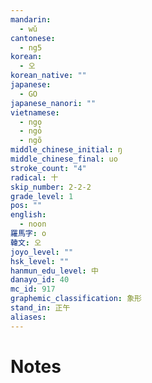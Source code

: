 ```yaml
---
mandarin:
  - wǔ
cantonese:
  - ng5
korean:
  - 오
korean_native: ""
japanese:
  - GO
japanese_nanori: ""
vietnamese:
  - ngọ
  - ngỏ
  - ngõ
middle_chinese_initial: ŋ
middle_chinese_final: uo
stroke_count: "4"
radical: 十
skip_number: 2-2-2
grade_level: 1
pos: ""
english:
  - noon
羅馬字: o
韓文: 오
joyo_level: ""
hsk_level: ""
hanmun_edu_level: 中
danayo_id: 40
mc_id: 917
graphemic_classification: 象形
stand_in: 正午
aliases:
---
```


# Notes
